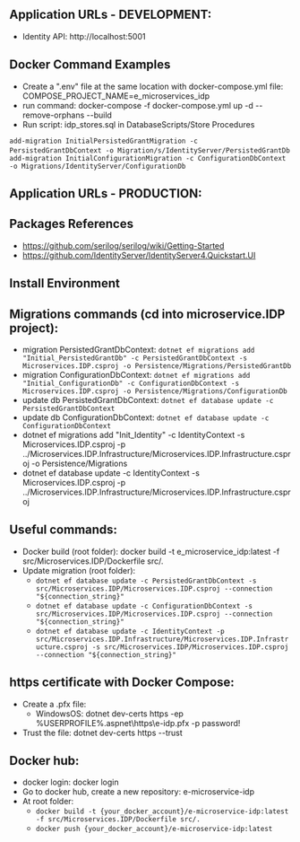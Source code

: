 ## Application URLs - DEVELOPMENT:

- Identity API: http://localhost:5001

## Docker Command Examples

- Create a ".env" file at the same location with docker-compose.yml file:
  COMPOSE_PROJECT_NAME=e_microservices_idp
- run command: docker-compose -f docker-compose.yml up -d --remove-orphans --build
- Run script: idp_stores.sql in DatabaseScripts/Store Procedures



`add-migration InitialPersistedGrantMigration -c PersistedGrantDbContext -o Migration/s/IdentityServer/PersistedGrantDb`
` add-migration InitialConfigurationMigration -c ConfigurationDbContext -o Migrations/IdentityServer/ConfigurationDb`

## Application URLs - PRODUCTION:

## Packages References

- https://github.com/serilog/serilog/wiki/Getting-Started
- https://github.com/IdentityServer/IdentityServer4.Quickstart.UI

## Install Environment

## Migrations commands (cd into microservice.IDP project):

- migration PersistedGrantDbContext: `dotnet ef migrations add "Initial_PersistedGrantDb" -c PersistedGrantDbContext -s Microservices.IDP.csproj -o Persistence/Migrations/PersistedGrantDb`
- migration ConfigurationDbContext: `dotnet ef migrations add "Initial_ConfigurationDb" -c ConfigurationDbContext -s Microservices.IDP.csproj -o Persistence/Migrations/ConfigurationDb`
- update db PersistedGrantDbContext: `dotnet ef database update -c PersistedGrantDbContext`
- update db ConfigurationDbContext: `dotnet ef database update -c ConfigurationDbContext`
- dotnet ef migrations add "Init_Identity" -c IdentityContext -s Microservices.IDP.csproj -p ../Microservices.IDP.Infrastructure/Microservices.IDP.Infrastructure.csproj -o Persistence/Migrations
- dotnet ef database update -c IdentityContext -s Microservices.IDP.csproj -p ../Microservices.IDP.Infrastructure/Microservices.IDP.Infrastructure.csproj

## Useful commands:

- Docker build (root folder): docker build -t e_microservice_idp:latest -f src/Microservices.IDP/Dockerfile src/.
- Update migration (root folder):
  - `dotnet ef database update -c PersistedGrantDbContext -s src/Microservices.IDP/Microservices.IDP.csproj --connection "${connection_string}"`
  - `dotnet ef database update -c ConfigurationDbContext -s src/Microservices.IDP/Microservices.IDP.csproj --connection "${connection_string}"`
  - `dotnet ef database update -c IdentityContext -p src/Microservices.IDP.Infrastructure/Microservices.IDP.Infrastructure.csproj -s src/Microservices.IDP/Microservices.IDP.csproj --connection "${connection_string}"`

## https certificate with Docker Compose:

- Create a .pfx file:
  - WindowsOS: dotnet dev-certs https -ep %USERPROFILE%\.aspnet\https\e-idp.pfx -p password!
- Trust the file: dotnet dev-certs https --trust

## Docker hub:
- docker login: docker login
- Go to docker hub, create a new repository: e-microservice-idp
- At root folder:
  - `docker build -t {your_docker_account}/e-microservice-idp:latest -f src/Microservices.IDP/Dockerfile src/.`
  - `docker push {your_docker_account}/e-microservice-idp:latest`
